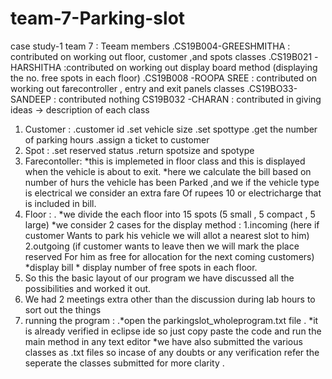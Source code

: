 # team-7-Parking-slot
case study-1 team 7 : Teeam members
.CS19B004-GREESHMITHA : contributed on working out floor, customer ,and spots classes
.CS19B021 -HARSHITHA :contributed on working out display board method (displaying the no. free spots in each floor)
.CS19B008 -ROOPA SREE : contributed on working out farecontroller , entry and exit panels classes
.CS19BO33-SANDEEP : contributed nothing
CS19B032 -CHARAN  : contributed in giving ideas 
-> description of each class 
1.	  Customer :           .customer id
                           .set vehicle size
                            .set spottype
                            .get the number of parking hours
                            .assign a ticket to customer
2.	 Spot      :            .set reserved status
                             .return spotsize and spotype 
3.	Farecontoller:           *this is implemeted in floor class and this is displayed when the vehicle is about to exit.
                              *here we calculate the bill based on number of hurs the vehicle has been 
                                   Parked ,and we if the vehicle type is electrical we consider an extra fare 
                                Of  rupees 10 or electricharge that is included in bill.
4. Floor      :             . *we divide the each floor into 15 spots (5 small , 5 compact , 5 large)
                             *we consider 2 cases for the display method : 1.incoming (here if customer 
                              Wants to park his vehicle we will allot a nearest slot to him)
                              2.outgoing (if customer wants to leave then we will mark the place reserved 
                                For him as free for allocation for the next coming customers)
                              *display bill
                              * display number of free spots in each floor.                             
5.	So this the basic layout of our program we have discussed all the possibilities and worked it out.
6.	We had 2 meetings extra other than the discussion during lab hours to sort out the things
7. running the program : .*open the parkingslot_wholeprogram.txt file .
                           *it is already verified in eclipse ide so just copy paste the code and run the main method  in any text editor 
                            *we have also  submitted the various classes as .txt files so incase of any doubts or any verification refer the seperate the classes submitted for 
                            more clarity .
